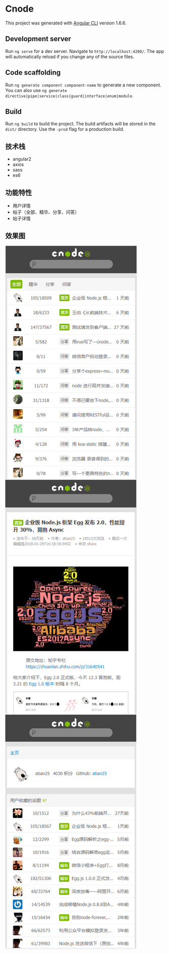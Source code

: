 # Cnode

This project was generated with [Angular CLI](https://github.com/angular/angular-cli) version 1.6.6.

## Development server

Run `ng serve` for a dev server. Navigate to `http://localhost:4200/`. The app will automatically reload if you change any of the source files.

## Code scaffolding

Run `ng generate component component-name` to generate a new component. You can also use `ng generate directive|pipe|service|class|guard|interface|enum|module`.

## Build

Run `ng build` to build the project. The build artifacts will be stored in the `dist/` directory. Use the `-prod` flag for a production build.

## 技术栈

* angular2
* axios
* sass
* es6

## 功能特性

* 用户详情
* 帖子（全部、精华、分享、问答）
* 帖子详情

## 效果图
![img](./screenshots/index.png)
![img](./screenshots/detail.png)
![img](./screenshots/user.png)
